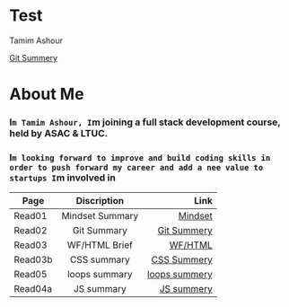 # Test

Tamim Ashour

[Git Summery](https://github.com/Tamim86/Reading-notes102/blob/main/Git%20Understanding)

# About Me

### I`m Tamim Ashour, I`m joining a full stack development course, held by ASAC & LTUC.
### I`m looking forward to improve and build coding skills in order to push forward my career and add a nee value to startups I`m involved in

| Page     |     Discription  |  Link                    |
|----------|:-------------:   |------:                   |
| Read01   |  Mindset Summary | [Mindset](https://tamim86.github.io/Reading-notes102/Read01)      |
| Read02   | Git Summary      | [Git Summery](https://tamim86.github.io/Reading-notes102/read02)      |
| Read03   | WF/HTML Brief    | [WF/HTML](https://tamim86.github.io/Reading-notes102/Read03)      |
| Read03b  | CSS summary      | [CSS Summery](https://tamim86.github.io/Reading-notes102/Read03b)     |
| Read05  | loops summary     | [loops summery](https://tamim86.github.io/Reading-notes102-2/Read05)    |
| Read04a | JS summary        | [JS summery](https://tamim86.github.io/Reading-notes102-2/Read05)    |
